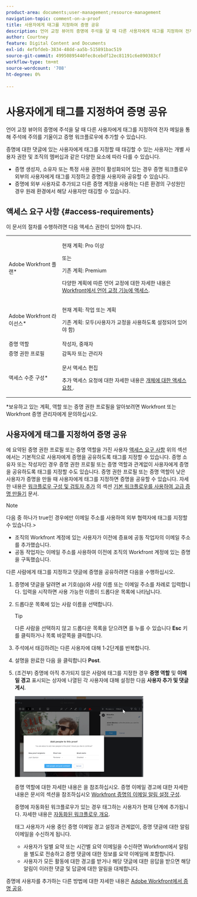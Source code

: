 ```yaml
---
product-area: documents;user-management;resource-management
navigation-topic: comment-on-a-proof
title: 사용자에게 태그를 지정하여 증명 공유
description: 언어 교정 뷰어의 증명에 주석을 달 때 다른 사용자에게 태그를 지정하여 전자 메일을 통해 주석에 주의를 기울이고 증명 워크플로우에 추가할 수 있습니다.
author: Courtney
feature: Digital Content and Documents
exl-id: 4efbfdeb-3834-48dd-aa5b-515891bac519
source-git-commit: 49950895440fec8cebdf12ec81191c6e890383cf
workflow-type: tm+mt
source-wordcount: '708'
ht-degree: 0%

---
```


# 사용자에게 태그를 지정하여 증명 공유

언어 교정 뷰어의 증명에 주석을 달 때 다른 사용자에게 태그를 지정하여 전자 메일을 통해 주석에 주의를 기울이고 증명 워크플로우에 추가할 수 있습니다.

증명에 대한 댓글에 있는 사용자에게 태그를 지정할 때 태깅할 수 있는 사용자는 개별 사용자 권한 및 조직의 멤버십과 같은 다양한 요소에 따라 다를 수 있습니다.

* 증명 생성자, 소유자 또는 특정 사용 권한이 활성화되어 있는 경우 증명 워크플로우 외부의 사용자에게 태그를 지정하고 증명을 사용자와 공유할 수 있습니다.
* 증명에 외부 사용자로 추가되고 다른 증명 계정을 사용하는 다른 환경의 구성원인 경우 원래 환경에서 해당 사용자만 태깅할 수 있습니다. <!--For more information, see [Proofing collaboration limitations with people outside of your organization](../../../../review-and-approve-work/proofing/tips-tricks-and-troubleshooting/collaboration-with-members-outside-of-your-organization.md)-->

## 액세스 요구 사항 {#access-requirements}

이 문서의 절차를 수행하려면 다음 액세스 권한이 있어야 합니다.

<table style="table-layout:auto"> 
 <col> 
 <col> 
 <tbody> 
  <tr> 
   <td role="rowheader">Adobe Workfront 플랜*</td> 
   <td> <p>현재 계획: Pro 이상</p> <p>또는</p> <p>기존 계획: Premium</p> <p>다양한 계획에 따른 언어 교정에 대한 자세한 내용은 <a href="/help/quicksilver/administration-and-setup/manage-workfront/configure-proofing/access-to-proofing-functionality.md" class="MCXref xref">Workfront에서 언어 교정 기능에 액세스</a>.</p> </td> 
  </tr> 
  <tr> 
   <td role="rowheader">Adobe Workfront 라이선스*</td> 
   <td> <p>현재 계획: 작업 또는 계획</p> <p>기존 계획: 모두(사용자가 교정을 사용하도록 설정되어 있어야 함)</p> </td> 
  </tr> 
  <tr data-mc-conditions=""> 
   <td role="rowheader">증명 역할</td> 
   <td>작성자, 중재자</td> 
  </tr> 
  <tr data-mc-conditions=""> 
   <td role="rowheader">증명 권한 프로필 </td> 
   <td>감독자 또는 관리자</td> 
  </tr> 
  <tr data-mc-conditions=""> 
   <td role="rowheader">액세스 수준 구성*</td> 
   <td> <p>문서 액세스 편집</p> <p>추가 액세스 요청에 대한 자세한 내용은 <a href="../../../../workfront-basics/grant-and-request-access-to-objects/request-access.md" class="MCXref xref">개체에 대한 액세스 요청 </a>.</p> </td> 
  </tr> 
 </tbody> 
</table>

&#42;보유하고 있는 계획, 역할 또는 증명 권한 프로필을 알아보려면 Workfront 또는 Workfront 증명 관리자에게 문의하십시오.

## 사용자에게 태그를 지정하여 증명 공유

에 요약된 증명 권한 프로필 또는 증명 역할을 가진 사용자 [액세스 요구 사항](#access-requirements) 위의 섹션에서는 기본적으로 사용자에게 증명을 공유하도록 태그를 지정할 수 있습니다. 증명 소유자 또는 작성자인 경우 증명 권한 프로필 또는 증명 역할과 관계없이 사용자에게 증명을 공유하도록 태그를 지정할 수도 있습니다. 증명 권한 프로필 또는 증명 역할이 낮은 사용자가 증명을 만들 때 사용자에게 태그를 지정하면 증명을 공유할 수 있습니다. 자세한 내용은 [워크플로우 구성 및 검토자 추가](../../../../review-and-approve-work/proofing/creating-proofs-within-workfront/configure-basic-proof-workflow.md#configur) 의 섹션 [기본 워크플로우를 사용하여 고급 증명 만들기](../../../../review-and-approve-work/proofing/creating-proofs-within-workfront/configure-basic-proof-workflow.md) 문서.

>[!NOTE]
>
>다음 중 하나가 true인 경우에만 이메일 주소를 사용하여 외부 협력자에 태그를 지정할 수 있습니다.>
>* 조직의 Workfront 계정에 있는 사용자가 이전에 증표에 공동 작업자의 이메일 주소를 추가했습니다.
>* 공동 작업자는 이메일 주소를 사용하여 이전에 조직의 Workfront 계정에 있는 증명을 구독했습니다.
>


다른 사람에게 태그를 지정하고 댓글에 증명을 공유하려면 다음을 수행하십시오.

1. 증명에 댓글을 달려면 at 기호(@)와 사람 이름 또는 이메일 주소를 차례로 입력합니다. 입력을 시작하면 사용 가능한 이름이 드롭다운 목록에 나타납니다.
1. 드롭다운 목록에 있는 사람 이름을 선택합니다.

   >[!TIP]
   >
   >다른 사람을 선택하지 않고 드롭다운 목록을 닫으려면 를 누를 수 있습니다 **Esc** 키를 클릭하거나 목록 바깥쪽을 클릭합니다.

1. 주석에서 태깅하려는 다른 사용자에 대해 1-2단계를 반복합니다.
1. 설명을 완료한 다음 을 클릭합니다 **Post**.
1. (조건부) 증명에 아직 추가되지 않은 사람에 태그를 지정한 경우 **증명 역할** 및 **이메일 경고** 표시되는 상자에 나열된 각 사용자에 대해 설정한 다음 **사용자 추가 및 댓글 게시**.

   ![](assets/add-people-to-proof-350x220.png)

   증명 역할에 대한 자세한 내용은 을 참조하십시오. 증명 이메일 경고에 대한 자세한 내용은 문서의 섹션을 참조하십시오 [Workfront 증명의 이메일 알림 설정 구성](../../../../workfront-proof/wp-emailsntfctns/email-alerts/config-email-notification-settings-wp.md).

   증명에 자동화된 워크플로우가 있는 경우 태그하는 사용자가 현재 단계에 추가됩니다. 자세한 내용은 [자동화된 워크플로우 개요](../../../../review-and-approve-work/proofing/proofing-overview/automated-workflow.md).

   태그 사용자가 사용 중인 증명 이메일 경고 설정과 관계없이, 증명 댓글에 대한 알림 이메일을 수신하게 됩니다.

   * 사용자가 일별 요약 또는 시간별 요약 이메일을 수신하면 Workfront에서 알림을 별도로 전송하고 증명 댓글에 대한 정보를 요약 이메일에 포함합니다.
   * 사용자가 모든 활동에 대한 경고를 받거나 해당 댓글에 대한 응답을 받으면 해당 알림이 이러한 댓글 및 답글에 대한 알림을 대체합니다.

증명에 사용자를 추가하는 다른 방법에 대한 자세한 내용은 [Adobe Workfront에서 증명 공유](../../../../review-and-approve-work/proofing/managing-proofs-within-workfront/share-a-proof-in-workfront.md).
